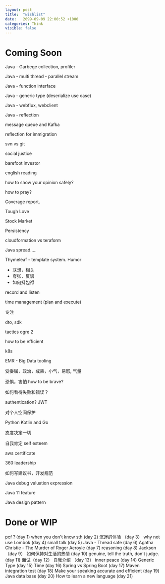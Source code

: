 ```yaml
---
layout: post
title:  "wishlist"
date:   2099-09-09 22:00:52 +1000
categories: Think
visible: false
---
```


Coming Soon
================

Java - Garbege collection, profiler

Java - multi thread - parallel stream

Java - function interface

Java - generic type (deserialize use case)

Java - webflux, webclient

Java - reflection

message queue and Kafka

reflection for immigration

svn vs git

social justice

barefoot investor 

english reading

how to show your opinion safely?

how to pray?

Coverage report.

Tough Love

Stock Market

Persistency

cloudformation vs teraform

Java spread.....

Thymeleaf - template system.
Humor
- 联想，相关
- 夸张，反讽
- 如何抖包袱

record and listen

time management (plan and execute)

专注

dto, sdk

tactics ogre 2

how to be efficient

k8s

EMR - Big Data tooling

受委屈，政治，成熟，小气，易怒, 气量

恐惧，害怕 how to be brave?

如何看待失败和错误？

authentication? JWT

对个人空间保护

Python Kotlin and Go

态度决定一切

自我肯定 self esteem

aws certificate

360 leadership

如何写建议书，开发规范

Java debug valuation expression

Java 11 feature

Java design pattern

Done or WIP
===================
pcf？(day 1)
when you don't know sth (day 2)
沉迷的体验 （day 3）
why not use Lombok (day 4)
small talk (day 5)
Java - Thread safe (day 6)
Agatha Christie - The Murder of Roger Acroyle (day 7)
reasoning (day 8)
Jackson （day 9）
如何保持对生活的热情 (day 10)
genuine, tell the truth, don't judge. (day 11)
面试（day 12）
自我介绍 （day 13）
inner peace (day 14)
Generic Type (day 15)
Time (day 16)
Spring vs Spring Boot (day 17)
Maven integration test (day 18)
Make your speaking accurate and efficient (day 19)
Java data base (day 20)
How to learn a new language (day 21)






